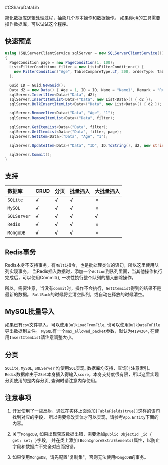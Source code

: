 #CSharpDataLib

简化数据库逻辑处理过程，抽象几个基本操作和数据操作。
如果你c#的工具需要操作数据库，可以试试这个程序。

## 快速预览

```C#
using (SQLServerClientService sqlServer = new SQLServerClientService())
{
  PageCondition page = new PageCondition(1, 100);
  List<FilterCondition> filter = new List<FilterCondition>() {
    new FilterCondition("Age", TableCompareType.LT, 200, orderType: TableOrderType.DESCENDING)
  };

  Guid ID = Guid.NewGuid();
  Data d2 = new Data() { Age = 1, ID = ID, Name = "Name1", Remark = "Remark1" };
  sqlServer.InsertItem<Data>("Data", d2);
  sqlServer.InsertItemList<Data>("Data", new List<Data>() { d2 });
  sqlServer.BulkInsertItemList<Data>("Data", new List<Data>() { d2 });

  sqlServer.RemoveItem<Data>("Data", "Age", "1");
  sqlServer.RemoveItemList<Data>("Data", filter);

  sqlServer.GetItemList<Data>("Data", filter);
  sqlServer.GetItemList<Data>("Data", filter, page);
  sqlServer.GetItem<Data>("Data", "Age", "1");

  sqlServer.UpdateItem<Data>("Data", "ID", ID.ToString(), d2, new string[] { "Age" });

  sqlServer.Commit();
}
```

## 支持

|    数据库                | CRUD | 分页   | 批量插入    | 大批量插入 | 
|:-------------------------|:-----|:-------|:------------|:-----------|
|`SQLite`                  |√     |√       |√            |✗           |
|`MySQL`                   |√     |√       |√            |✗           |
|`SQLServer`               |√     |√       |√            |√           |
|`Redis`                   |√     |√       |√            |✗           |
|`MongoDB`                 |√     |√       |√            |✗           |

## Redis事务

Redis本身不支持事务，有`Multi`指令，也是批处理类似的语句，所以这里使用队列实现事务，
当Redis插入数据时，添加一个`Action`到队列里面，当其他操作执行完成后，可以使用Commit(),
一次性执行整个队列的插入删除操作。

所以，需要注意，当没有`commit`时，操作不会执行，`GetItemList`得到的结果不是最新的数据。
`RollBack`的时候将会清空队列，或自动在释放的时候清空。

## MySQL批量导入

如果已有`csv`文件导入，可以使用`BulkLoadFromFile`, 也可以使用`BulkDataToFile`导出数据到文件。
`MySQL`有一个`max_allowed_packet`参数，默认为`4194304`, 在使用`InsertItemList`请注意调整大小。

## 分页

`SQLite`, `MySQL`, `SQLServer` 均使用`SQL`实现, 数据库均支持，查询时注意索引。
`Redis`数据库由于`ZSet`本身插入得输入`score`，本身支持度很有限，所以这里实现分页使用的是内存分页,
查询时请注意内存使用。

## 注意事项

1. 开发使用了一些反射，通过在实体上面添加`[TableFields(true)]`这样的语句找到对应的字段，
所以需要修改实体才可以实现，请参考`App.Entity`下面的内容。

2. 关于`MongoDB`, 如果出现获取数据出错，需要添加`public ObjectId _id { get; set; }`字段，
并在类上添加`[BsonIgnoreExtraElements]`属性，以防止字段和数据库不完全对应而报错。

3. 如果使用`MongoDB`，请先配置"复制集"，否则无法使用`MongoDB`的事务。
